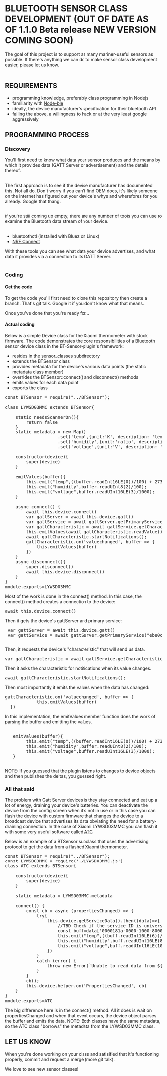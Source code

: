 # BLUETOOTH SENSOR CLASS DEVELOPMENT (OUT OF DATE AS OF 1.1.0 Beta release NEW VERSION COMING SOON)

The goal of this project is to support as many mariner-useful sensors as possible. If there's anything we can do to make sensor class development easier, please let us know.<br><br>

## REQUIREMENTS

* programming knowledge, preferably class programming in Nodejs
* familiarity with [Node-ble](https://www.npmjs.com/package/node-ble) 
* ideally, the device manufacturer's specification for their bluetooth API
* failing the above, a willingness to hack or at the very least google aggressively

## PROGRAMMING PROCESS

### Discovery

You'll first need to know what data your sensor produces and the means by which it provides data (GATT Server or advertisement) and the details thereof.<br><br>

The first approach is to see if the device manufacturer has documented this. Not all do. Don't worry if you can't find OEM docs, it's likely someone on the internet has figured out your device's whys and wherefores for you already. Google that thang. <br><br>

If you're still coming up empty, there are any number of tools you can use to examine the Bluetooth data stream of your device. <br><br>

* bluetoothctl (installed with Bluez on Linux)
* [NRF Connect](https://play.google.com/store/apps/details?id=no.nordicsemi.android.mcp&hl=en_US)

With these tools you can see what data your device advertises, and what data it provides via a connection to its GATT Server. <br><br>

### Coding

#### Get the code

To get the code you'll first need to clone this repository then create a branch. That's git talk. Google it if you don't know what that means.<br>

Once you've done that you're ready for...

#### Actual coding

Below is a simple Device class for the Xiaomi thermometer with stock firmware. The code demonstrates the core responsibilities of a Bluetooth sensor device class in the BT-Sensor-plugin's framework:

* resides in the sensor_classes subdirectory
* extends the BTSensor class
* provides metadata for the device's various data points (the static metadata class member)
* overrides the BTSensor::connect() and disconnect() methods
* emits values for each data point
* exports the class
    
<pre>const BTSensor = require("../BTSensor");

class LYWSD03MMC extends BTSensor{

    static needsScannerOn(){
        return false
    }
    static metadata = new Map()
                    .set('temp',{unit:'K', description: 'temperature'})
                    .set('humidity',{unit:'ratio', description: 'humidity'})
                    .set('voltage',{unit:'V', description: 'sensor battery voltage'})

    constructor(device){
        super(device)
    }

    emitValues(buffer){
        this.emit("temp",((buffer.readInt16LE(0))/100) + 273.1);
        this.emit("humidity",buffer.readUInt8(2)/100);
        this.emit("voltage",buffer.readUInt16LE(3)/1000);
    }

    async connect() {
        await this.device.connect()
        var gattServer = await this.device.gatt()
        var gattService = await gattServer.getPrimaryService("ebe0ccb0-7a0a-4b0c-8a1a-6ff2997da3a6")
        var gattCharacteristic = await gattService.getCharacteristic("ebe0ccc1-7a0a-4b0c-8a1a-6ff2997da3a6")
        this.emitValues(await gattCharacteristic.readValue())
        await gattCharacteristic.startNotifications();	
        gattCharacteristic.on('valuechanged', buffer => {
            this.emitValues(buffer)
        })
    }
    async disconnect(){
        super.disconnect()
        await this.device.disconnect()
    }
}
module.exports=LYWSD03MMC</pre>

Most of the work is done in the connect() method. In this case, the connect() method creates a connection to the device:
<pre>await this.device.connect()</pre> 
Then it gets the device's gattServer and primary service:
<pre>
 var gattServer = await this.device.gatt()
 var gattService = await gattServer.getPrimaryService("ebe0ccb0-7a0a-4b0c-8a1a-6ff2997da3a6")
 </pre>
 Then, it requests the device's "characteristic" that will send us data.
 <pre>var gattCharacteristic = await gattService.getCharacteristic("ebe0ccc1-7a0a-4b0c-8a1a-6ff2997da3a6")</pre>
 Then it asks the characteristic for notifications when its value changes.
 <pre>await gattCharacteristic.startNotifications();</pre>
 Then most importantly it emits the values when the data has changed:
 <pre>gattCharacteristic.on('valuechanged', buffer => {
            this.emitValues(buffer) 
  })</pre>
  In this implementation, the emitValues member function does the work of parsing the buffer and emitting the values. 
  <pre>    
   emitValues(buffer){
        this.emit("temp",((buffer.readInt16LE(0))/100) + 273.1);
        this.emit("humidity",buffer.readUInt8(2)/100);
        this.emit("voltage",buffer.readUInt16LE(3)/1000);
   }
  </pre>
NOTE: If you guessed that the plugin listens to changes to device objects and then publishes the deltas, you guessed right.
 
### All that said
The problem with Gatt Server devices is they stay connected and eat up a lot of energy, draining your device's batteries. You can deactivate the device from the config screen when it's not in use or in this case you can flash the device with custom firmware that changes the device to a broadcast device that advertises its data obviating the need for a battery-draining connection. In the case of Xiaomi LYWSD03MMC you can flash it with some very useful software called [ATC](https://github.com/atc1441/ATC_MiThermometer?tab=readme-ov-file) </pre>

Below is an example of a BTSensor subclass that uses the advertising protocol to get the data from a flashed Xiaomi thermometer.

<pre>const BTSensor = require("../BTSensor");
const LYWSD03MMC = require('./LYWSD03MMC.js')
class ATC extends BTSensor{

    constructor(device){
        super(device)
    }

    static metadata = LYWSD03MMC.metadata
    
    connect() {
        const cb = async (propertiesChanged) => {
            try{
                this.device.getServiceData().then((data)=>{             
                    //TBD Check if the service ID is universal across ATC variants
                    const buff=data['0000181a-0000-1000-8000-00805f9b34fb'];
                    this.emit("temp",((buff.readInt16LE(6))/100) + 273.1);
                    this.emit("humidity",buff.readUInt16LE(8)/10000);
                    this.emit("voltage",buff.readUInt16LE(10)/1000);
                })
            }
            catch (error) {
                throw new Error(`Unable to read data from ${util.inspect(device)}: ${error}` )
            }
        }
        cb();
        this.device.helper.on('PropertiesChanged', cb)
    }
}
module.exports=ATC</pre>

The big difference here is in the connect() method. All it does is wait on propertiesChanged and when that event occurs, the device object parses the buffer and emits the data. NOTE: Both classes have the same metadata, so the ATC class "borrows" the metadata from the LYWSD03MMC class.<br>

## LET US KNOW

When you're done working on your class and satisified that it's functioning properly, commit and request a merge (more git talk).<br>

We love to see new sensor classes!
